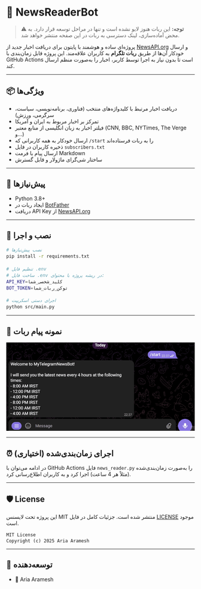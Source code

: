 # 🤖 NewsReaderBot

> ⚠️ **توجه:** این ربات هنوز لایو نشده است و تنها در مراحل توسعه قرار دارد. به محض آماده‌سازی، لینک دسترسی به ربات در این صفحه منتشر خواهد شد.

پروژه‌ای ساده و هوشمند با پایتون برای دریافت اخبار جدید از [NewsAPI.org](https://newsapi.org/) و ارسال خودکار آن‌ها از طریق **ربات تلگرام** به کاربران علاقه‌مند. این پروژه قابل زمان‌بندی با GitHub Actions است تا بدون نیاز به اجرا توسط کاربر، اخبار را به‌صورت منظم ارسال کند.

---


## 📦 ویژگی‌ها

* دریافت اخبار مرتبط با کلیدواژه‌های منتخب (فناوری، برنامه‌نویسی، سیاست، سرگرمی، ورزش)
* تمرکز بر اخبار مربوط به ایران و آمریکا
* فیلتر اخبار به زبان انگلیسی از منابع معتبر (CNN, BBC, NYTimes, The Verge و...)
* ارسال خودکار به همه کاربرانی که `/start` را به ربات فرستاده‌اند
* ذخیره کاربران در فایل `subscribers.txt`
* ارسال پیام با فرمت Markdown
* ساختار شی‌گرای ماژولار و قابل گسترش

---

## 🧰 پیش‌نیازها

* Python 3.8+
* ایجاد ربات در [BotFather](https://t.me/BotFather)
* دریافت API Key از [NewsAPI.org](https://newsapi.org/)

---

## 🔧 نصب و اجرا

```bash
# نصب پیش‌نیازها
pip install -r requirements.txt

# تنظیم فایل .env
# ساخت فایل .env در ریشه پروژه با محتوای:
API_KEY=کلید_شخصی_شما
BOT_TOKEN=توکن_ربات_شما

# اجرای دستی اسکریپت
python src/main.py
```

---


## 📸 نمونه پیام ربات

![نمونه پیام تلگرام](preview.gif)

---

## ⏰ اجرای زمان‌بندی‌شده (اختیاری)

در ادامه می‌توان با GitHub Actions فایل `news_reader.py` را به‌صورت زمان‌بندی‌شده (مثلاً هر 4 ساعت) اجرا کرد و به کاربران اطلاع‌رسانی کرد.

---

## 🛡 License

این پروژه تحت لایسنس MIT منتشر شده است. جزئیات کامل در فایل [LICENSE](LICENSE) موجود است.

```
MIT License
Copyright (c) 2025 Aria Aramesh
```

---

## 🙌 توسعه‌دهنده

* 👤 Aria Aramesh
<!-- * 📬 [ربات تلگرام پروژه](https://t.me/News_AriaBot) -->
